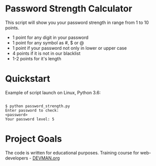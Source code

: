 # Password Strength Calculator

This script will show you your password strength in range from 1 to 10 points.

* 1 point for any digit in your password
* 1 point for any symbol as #, $ or @
* 1 point if your password not only in lower or upper case
* 4 points if it is not in our blacklist
* 1-2 points for it's length

# Quickstart

Example of script launch on Linux, Python 3.6:

```#!bash

$ python password_strength.py
Enter password to check:
<password>
Your password level: 5
```


# Project Goals

The code is written for educational purposes. Training course for web-developers - [DEVMAN.org](https://devman.org)
